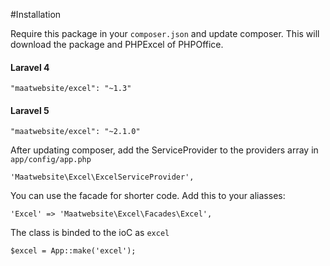 #Installation

Require this package in your `composer.json` and update composer. This will download the package and PHPExcel of PHPOffice.

#### Laravel 4

    "maatwebsite/excel": "~1.3"
    
#### Laravel 5

    "maatwebsite/excel": "~2.1.0"

After updating composer, add the ServiceProvider to the providers array in `app/config/app.php`

    'Maatwebsite\Excel\ExcelServiceProvider',

You can use the facade for shorter code. Add this to your aliasses:

    'Excel' => 'Maatwebsite\Excel\Facades\Excel',

The class is binded to the ioC as `excel`

    $excel = App::make('excel');
